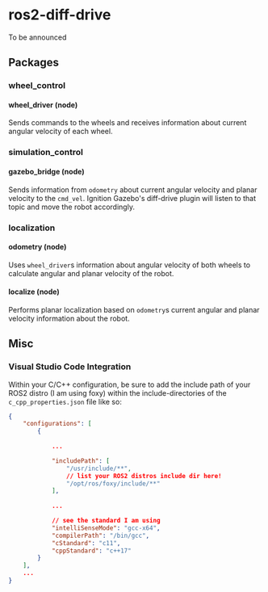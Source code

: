 # ros2-diff-drive

To be announced

## Packages

### wheel_control

#### wheel_driver (node)

Sends commands to the wheels and receives information about current angular velocity of each wheel.

### simulation_control

#### gazebo_bridge (node)

Sends information from `odometry` about current angular velocity and planar velocity to the `cmd_vel`. Ignition Gazebo's diff-drive plugin will listen to that topic and move the robot accordingly.

### localization

#### odometry (node)

Uses `wheel_driver`s information about angular velocity of both wheels to calculate angular and planar velocity of the robot.

#### localize (node)

Performs planar localization based on `odometry`s current angular and planar velocity information about the robot.

## Misc

### Visual Studio Code Integration

Within your C/C++ configuration, be sure to add the include path of your ROS2 distro (I am using foxy) within the include-directories of the `c_cpp_properties.json` file like so:

```json
{
    "configurations": [
        {
            
            ...

            "includePath": [
                "/usr/include/**",
                // list your ROS2 distros include dir here!
                "/opt/ros/foxy/include/**"
            ],
            
            ...

            // see the standard I am using
            "intelliSenseMode": "gcc-x64",
            "compilerPath": "/bin/gcc",
            "cStandard": "c11",
            "cppStandard": "c++17"
        }
    ],
    ...
}
```